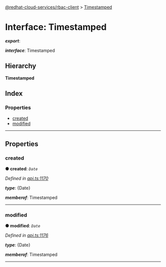 [@redhat-cloud-services/rbac-client](../README.md) > [Timestamped](../interfaces/timestamped.md)

# Interface: Timestamped

*__export__*: 

*__interface__*: Timestamped

## Hierarchy

**Timestamped**

## Index

### Properties

* [created](timestamped.md#created)
* [modified](timestamped.md#modified)

---

## Properties

<a id="created"></a>

###  created

**● created**: *`Date`*

*Defined in [api.ts:1170](https://github.com/RedHatInsights/javascript-clients/blob/master/packages/rbac/api.ts#L1170)*

*__type__*: {Date}

*__memberof__*: Timestamped

___
<a id="modified"></a>

###  modified

**● modified**: *`Date`*

*Defined in [api.ts:1176](https://github.com/RedHatInsights/javascript-clients/blob/master/packages/rbac/api.ts#L1176)*

*__type__*: {Date}

*__memberof__*: Timestamped

___

